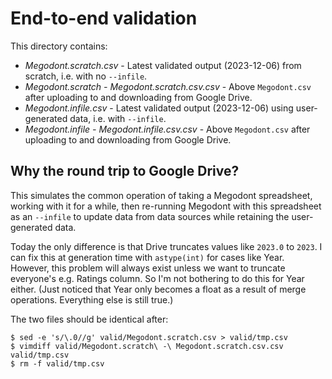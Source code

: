 # End-to-end validation

This directory contains:

* *Megodont.scratch.csv* - Latest validated output (2023-12-06) from scratch, i.e. with no `--infile`.
* *Megodont.scratch - Megodont.scratch.csv.csv* - Above `Megodont.csv` after uploading to and downloading from Google Drive.
* *Megodont.infile.csv* - Latest validated output (2023-12-06) using user-generated data, i.e. with `--infile`.
* *Megodont.infile - Megodont.infile.csv.csv* - Above `Megodont.csv` after uploading to and downloading from Google Drive.

## Why the round trip to Google Drive?
This simulates the common operation of taking a Megodont spreadsheet, working with it for a while, then re-running Megodont with this spreadsheet as an `--infile` to update data from data sources while retaining the user-generated data.

Today the only difference is that Drive truncates values like `2023.0` to `2023`. I can fix this at generation time with `astype(int)` for cases like Year. However, this problem will always exist unless we want to truncate everyone's e.g. Ratings column. So I'm not bothering to do this for Year either. (Just noticed that Year only becomes a float as a result of merge operations. Everything else is still true.)

The two files should be identical after:
```
$ sed -e 's/\.0//g' valid/Megodont.scratch.csv > valid/tmp.csv
$ vimdiff valid/Megodont.scratch\ -\ Megodont.scratch.csv.csv valid/tmp.csv
$ rm -f valid/tmp.csv
```
